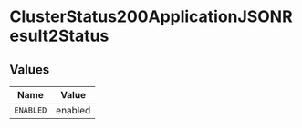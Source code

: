 # ClusterStatus200ApplicationJSONResult2Status


## Values

| Name      | Value     |
| --------- | --------- |
| `ENABLED` | enabled   |